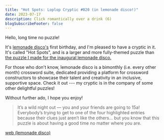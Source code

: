 ```yaml
---
title: "Hot Spots: Loplop Cryptic #020 (in lemonade disco!)"
date: 2023-07-17
description: Click romantically over a drink (6)
blogSubscribeFooter: false
---
```


Hello, long time no puzzle!

It's [lemonade disco's](https://www.taylormadecrosswords.com/) first birthday,
and I'm pleased to have a cryptic in it. It's called "Hot Spots", and is a
larger and more fully-themed puzzle than [the puzzle I made for the inaugural
lemonade disco.](/crosswords/014/)

For those who don't know, lemonade disco is a bimonthly (i.e. every other
month) crossword suite, dedicated providing a platform for crossword
constructors to showcase their talent and creativity in an inclusive,
supportive space. Check it out --- my cryptic is in the company of some other
delightful puzzles!

Without further ado, I hope you enjoy!

> It’s a wild night out — you and your friends are going to 15a! Everybody’s
> trying to get to one of the four highlighted entries because their clues just
> aren’t like the others… but you know that this puzzle is about having a good
> time no matter where you are.

[web (lemonade disco)](https://lemonadedisco.com/puzzle-suites/008-party-time)
